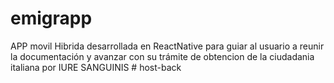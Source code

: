 # emigrapp
APP movil Hibrida desarrollada en ReactNative para guiar al usuario a reunir la documentación y avanzar con su trámite de obtencion de la ciudadania italiana por IURE SANGUINIS
#   h o s t - b a c k  
 